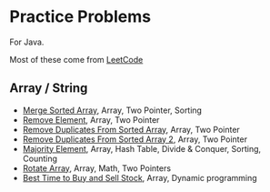 # Practice Problems
For Java. 

Most of these come from [LeetCode](https://leetcode.com/u/stefandecimelli/)

## Array / String

- [Merge Sorted Array](/mergesortarray), Array, Two Pointer, Sorting
- [Remove Element](/removeelement), Array, Two Pointer
- [Remove Duplicates From Sorted Array](/removeduplicatesfromsortedarray), Array, Two Pointer
- [Remove Duplicates From Sorted Array 2](/removeduplicatesfromsortedarray2), Array, Two Pointer
- [Majority Element](/majorityelement), Array, Hash Table, Divide & Conquer, Sorting, Counting
- [Rotate Array](/rotatearray), Array, Math, Two Pointers
- [Best Time to Buy and Sell Stock](/besttimetobuyandsellstock), Array, Dynamic programming